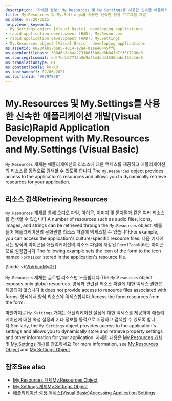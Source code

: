 ```yaml
---
description: '자세한 정보: My.Resources 및 My.Settings를 사용한 신속한 애플리케이션 개발(Visual Basic)'
title: My.Resources 및 My.Settings를 사용한 신속한 응용 프로그램 개발
ms.date: 07/20/2015
helpviewer_keywords:
- My.Settings object [Visual Basic], developing applications
- rapid application development (RAD), My.Resources
- rapid application development (RAD), My.Settings
- My.Resources object [Visual Basic], developing applications
ms.assetid: 68284ab1-b685-4814-a2a4-01ae40445ff8
ms.openlocfilehash: 38846b3a6ac273306f588ad8b043d7f35f7230a0
ms.sourcegitcommit: ddf7edb67715a5b9a45e3dd44536dabc153c1de0
ms.translationtype: HT
ms.contentlocale: ko-KR
ms.lasthandoff: 02/06/2021
ms.locfileid: "99797928"
---
```

# <a name="rapid-application-development-with-myresources-and-mysettings-visual-basic"></a><span data-ttu-id="a6d16-103">My.Resources 및 My.Settings를 사용한 신속한 애플리케이션 개발(Visual Basic)</span><span class="sxs-lookup"><span data-stu-id="a6d16-103">Rapid Application Development with My.Resources and My.Settings (Visual Basic)</span></span>

<span data-ttu-id="a6d16-104">`My.Resources` 개체는 애플리케이션의 리소스에 대한 액세스를 제공하고 애플리케이션의 리소스를 동적으로 검색할 수 있도록 합니다.</span><span class="sxs-lookup"><span data-stu-id="a6d16-104">The `My.Resources` object provides access to the application's resources and allows you to dynamically retrieve resources for your application.</span></span>  
  
## <a name="retrieving-resources"></a><span data-ttu-id="a6d16-105">리소스 검색</span><span class="sxs-lookup"><span data-stu-id="a6d16-105">Retrieving Resources</span></span>  

 <span data-ttu-id="a6d16-106">`My.Resources` 개체를 통해 오디오 파일, 아이콘, 이미지 및 문자열과 같은 여러 리소스를 검색할 수 있습니다.</span><span class="sxs-lookup"><span data-stu-id="a6d16-106">A number of resources such as audio files, icons, images, and strings can be retrieved through the `My.Resources` object.</span></span> <span data-ttu-id="a6d16-107">예를 들어 애플리케이션의 문화권별 리소스 파일에 액세스할 수 있습니다.</span><span class="sxs-lookup"><span data-stu-id="a6d16-107">For example, you can access the application's culture-specific resource files.</span></span> <span data-ttu-id="a6d16-108">다음 예제에서는 양식의 아이콘을 애플리케이션의 리소스 파일에 저장된 `Form1Icon`이라는 아이콘으로 설정합니다.</span><span class="sxs-lookup"><span data-stu-id="a6d16-108">The following example sets the icon of the form to the icon named `Form1Icon` stored in the application's resource file.</span></span>  
  
 [!code-vb[VbVbcnMy#7](~/samples/snippets/visualbasic/VS_Snippets_VBCSharp/VbVbcnMy/VB/Class1.vb#7)]  
  
 <span data-ttu-id="a6d16-109">`My.Resources` 개체는 글로벌 리소스만 노출합니다.</span><span class="sxs-lookup"><span data-stu-id="a6d16-109">The `My.Resources` object exposes only global resources.</span></span> <span data-ttu-id="a6d16-110">양식과 관련된 리소스 파일에 대한 액세스 권한은 제공되지 않습니다.</span><span class="sxs-lookup"><span data-stu-id="a6d16-110">It does not provide access to resource files associated with forms.</span></span> <span data-ttu-id="a6d16-111">양식에서 양식 리소스에 액세스합니다.</span><span class="sxs-lookup"><span data-stu-id="a6d16-111">Access the form resources from the form.</span></span>  
  
 <span data-ttu-id="a6d16-112">마찬가지로 `My.Settings` 개체는 애플리케이션 설정에 대한 액세스를 제공하며 애플리케이션에 대한 속성 설정과 기타 정보를 동적으로 저장하고 검색할 수 있도록 합니다.</span><span class="sxs-lookup"><span data-stu-id="a6d16-112">Similarly, the `My.Settings` object provides access to the application's settings and allows you to dynamically store and retrieve property settings and other information for your application.</span></span> <span data-ttu-id="a6d16-113">자세한 내용은 [My.Resources 개체](../../language-reference/objects/my-resources-object.md) 및 [My.Settings 개체](../../language-reference/objects/my-settings-object.md)를 참조하세요.</span><span class="sxs-lookup"><span data-stu-id="a6d16-113">For more information, see [My.Resources Object](../../language-reference/objects/my-resources-object.md) and [My.Settings Object](../../language-reference/objects/my-settings-object.md).</span></span>  
  
## <a name="see-also"></a><span data-ttu-id="a6d16-114">참조</span><span class="sxs-lookup"><span data-stu-id="a6d16-114">See also</span></span>

- [<span data-ttu-id="a6d16-115">My.Resources 개체</span><span class="sxs-lookup"><span data-stu-id="a6d16-115">My.Resources Object</span></span>](../../language-reference/objects/my-resources-object.md)
- [<span data-ttu-id="a6d16-116">My.Settings 개체</span><span class="sxs-lookup"><span data-stu-id="a6d16-116">My.Settings Object</span></span>](../../language-reference/objects/my-settings-object.md)
- [<span data-ttu-id="a6d16-117">애플리케이션 설정 액세스(Visual Basic)</span><span class="sxs-lookup"><span data-stu-id="a6d16-117">Accessing Application Settings</span></span>](../programming/app-settings/index.md)
